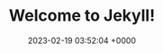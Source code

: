 ---
layout: 3dtest11
permalink: /
title:  "Welcome to Jekyll!"
date:   2023-02-19 03:52:04 +0000
categories: jekyll update
---